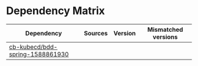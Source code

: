 # Dependency Matrix

Dependency | Sources | Version | Mismatched versions
---------- | ------- | ------- | -------------------
[cb-kubecd/bdd-spring-1588861930](https://github.com/cb-kubecd/bdd-spring-1588861930.git) |  | []() | 
